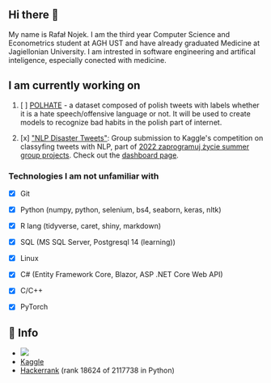 
## Hi there 👋

My name is Rafał Nojek. I am the third year Computer Science and Econometrics student at AGH UST and have already graduated Medicine at Jagiellonian University.
I am intrested in software engineering and artifical inteligence, especially conected with medicine.

## I am currently working on

1. [ ] [POLHATE](https://github.com/PanNorek/POLHATE-project) - a dataset composed of polish tweets with labels whether it is a hate speech/offensive language or not. It will be used to create models to recognize bad habits in the polish part of internet. 

2. [x] ["NLP Disaster Tweets"](https://github.com/SzymkowskiDev/nlp-disaster-tweets): Group submission to Kaggle's competition on classyfing tweets with NLP, part of [2022 zaprogramuj życie summer group projects](https://zaprogramujzycie.pl/). 
Check out the [dashboard page](https://nlp-disaster-tweets.herokuapp.com/).

### Technologies I am not unfamiliar with

- [x] Git
- [x] Python (numpy, python, selenium, bs4, seaborn, keras, nltk)
- [x] R lang (tidyverse, caret, shiny, markdown)
- [x] SQL (MS SQL Server, Postgresql 14 (learning))
- [x] Linux
- [x] C# (Entity Framework Core, Blazor, ASP .NET Core Web API)
- [x] C/C++
- [x] PyTorch


## 📧 Info
* [![](https://img.shields.io/twitter/url?label=/rafal-nojek/&logo=linkedin&logoColor=%230077B5&style=social&url=https%3A%2F%2Fwww.linkedin.com%2in%2rafaln97%2F)](https://www.linkedin.com/in/rafaln97/)
* [Kaggle](https://www.kaggle.com/rafanojek)
* [Hackerrank](https://www.hackerrank.com/dornier1997) (rank 18624 of 2117738 in Python)



